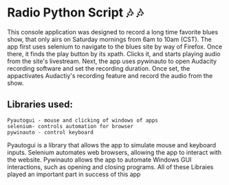 
# Radio Python Script 🎶 🎶 



This console application was designed to record a long time 
favorite blues show, that only airs on Saturday 
mornings from 6am to 10am (CST). The app first uses selenium to navigate to the blues 
site by way of Firefox. Once there, it finds the play button by its xpath. Clicks it, and 
starts playing audio from the site's livestream. 
Next, the app uses pywinauto to open Audacity recording software and set the recording 
duration. Once set, the appactivates Audactiy's recording feature and record the audio from the show.


## Libraries used:


    Pyautogui - mouse and clicking of windows of apps
    selenium- controls automation for browser
    pywinauto - control keyboard


Pyautogui is a library that allows the app to simulate mouse and keyboard inputs. 
Selenium automates web browsers, allowing the app to interact 
with the website. Pywinauto allows the app to automate Windows 
GUI interactions, such as opening and closing programs. All of these Libraies played an important part
in success of this app



